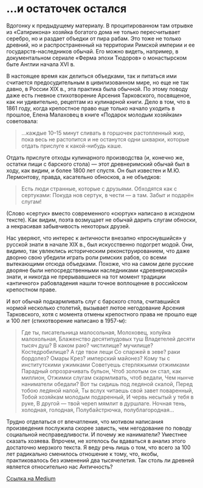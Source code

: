 # …и остаточек остался

Вдогонку к предыдущему материалу. В процитированном там отрывке из «Сатирикона» хозяйка богатого дома не только пересчитывает серебро, но и раздает объедки от пира рабам. Это тоже не только древний, но и распространенный на территории Римской империи и ее государств-наследников обычай. Его можно видеть, например, в документальном сериале «Ферма эпохи Тюдоров» о монастырском быте Англии начала XVI в.

В настоящее время как делиться объедками, так и питаться ими считается предосудительным в цивилизованном мире, но еще не так давно, в России XIX в., эта практика была обычной. По этому поводу даже есть гневное стихотворение Арсения Тарковского, посвященое, как ни удивительно, рецептам из кулинарной книги. Дело в том, что в 1861 году, когда крепостное право еще только начало уходить в прошлое, Елена Малаховец в книге «Подарок молодым хозяйкам» советовала:

> …каждые 10–15 минут сливать в горшочек растопленный жир, пока весь не растопится и не останутся одни шкварки, которые отдать прислуге к какой-нибудь каше.

Отдать прислуге отходы кулинарного производства (и, конечно же, остатки пищи с барского стола) — этот древнеримский обычай был в ходу, как видим, и более 1800 лет спустя. Он был известен и М.Ю. Лермонтову, правда, касательно обносков, а не объедков:

> Есть люди странные, которые с друзьями. 
> Обходятся как с сертуками: 
> Покуда нов сертук, в чести — а там. 
> Забыт и подарён слугам!

(Слово «сертук» вместо современного «сюртук» написано в исходном тексте). Как видим, поэта возмущает не обычай дарить слугам обноски, а некрасивая забывчивость некоторых друзей.

Нас уверяют, что интерес к античности внезапно «проснувшийся» у русской знати в начале XIX в., был искусственно подогрет модой. Они, видимо, так увлеклись историческим реконструированием, что даже дворню свою убедили играть роли римских рабов, со всеми вытекающими отсюда объедками. Похоже, что на самом деле русские дворяне были непосредственными наследниками «древнеримской» знати, и никогда не прерывавшиеся на тот момент традиции «античного» рабовладения нашли точное воплощение в российском крепостном праве.

И вот обычай подкармливать слуг с барского стола, считавшийся нормой несколько столетий, вызывает лютое негодование Арсения Тарковского, хотя с момента отмены крепостного права не прошло еще и 100 лет (стихотворение написано в 1957-м):

> Где ты, писательница малосольная,
> Молоховец, холуйка малохольная,
> Блаженство десятипудовых туш
> Владетелей десяти тысяч душ?
> В каком раю? чистилище? мучилище?
> Костедробилище?
> А где твои лещи
> Со спаржей в зеве? раки бордолез?
> Омары Крез? имперский майонез?
> Кому ты с институтскими ужимками
> Советуешь стерляжьими отжимками
> Парадный опрозрачивать бульон,
> Чтоб золотым он стал, как миллион,
> Отжимки слугам скармливать, чтоб ведали,
> Чем нынче наниматели обедали?
> Вот ты сидишь под ледяной скалой,
> Перед тобою ледяной налой,
> Ты вслух читаешь свой завет поваренный,
> Тобой хозяйкам молодым подаренный,
> И червь несытый у тебя в руке,
> В другой — твой череп мямлит в дуршлаге.
> Ночная тень, холодная, голодная,
> Полубайстрючка, полублагородная…

Трудно отделаться от впечатления, что мотивом написания произведения послужила скорее зависть, чем негодование по поводу социальной несправедливости. И почему же наниматели? Уместнее сказать хозяева. Впрочем, не хотелось бы вдаваться в анализ этого достаточно мерзкого текста. Я веду речь лишь о том, что всего за 100 лет радикально сменилось отношение к тому, что, якобы, практиковалось без изменений два тысячелетия. Так столь ли древней является относительно нас Античность?

[Ссылка на Medium](https://yababay.medium.com/%D0%B0-%D0%BE%D1%81%D0%B0%D0%B4%D0%BE%D1%87%D0%B5%D0%BA-%D0%BE%D1%81%D1%82%D0%B0%D0%BB%D1%81%D1%8F-2-263e328c9bfe)
